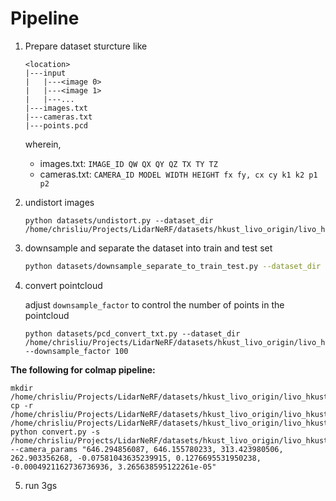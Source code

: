 
# Pipeline

1. Prepare dataset sturcture like
   ```
   <location>
   |---input
   |   |---<image 0>
   |   |---<image 1>
   |   |---...
   |---images.txt
   |---cameras.txt
   |---points.pcd
   ```
    wherein, 
    - images.txt: `IMAGE_ID QW QX QY QZ TX TY TZ`
    - cameras.txt: `CAMERA_ID MODEL WIDTH HEIGHT fx fy, cx cy k1 k2 p1 p2`
  
2. undistort images
   ```
   python datasets/undistort.py --dataset_dir /home/chrisliu/Projects/LidarNeRF/datasets/hkust_livo_origin/livo_hkust_red_bird
   ```

3. downsample and separate the dataset into train and test set
   ```bash
   python datasets/downsample_separate_to_train_test.py --dataset_dir /home/chrisliu/Projects/LidarNeRF/datasets/hkust_livo_origin/livo_hkust_red_bird
   ```

4. convert pointcloud
   
   adjust `downsample_factor` to control the number of points in the pointcloud
   ```
   python datasets/pcd_convert_txt.py --dataset_dir /home/chrisliu/Projects/LidarNeRF/datasets/hkust_livo_origin/livo_hkust_red_bird --downsample_factor 100
   ```

**The following for colmap pipeline:**


```
mkdir /home/chrisliu/Projects/LidarNeRF/datasets/hkust_livo_origin/livo_hkust_red_bird/colmap
cp -r /home/chrisliu/Projects/LidarNeRF/datasets/hkust_livo_origin/livo_hkust_red_bird/train/livo_hkust_red_bird/images /home/chrisliu/Projects/LidarNeRF/datasets/hkust_livo_origin/livo_hkust_red_bird/colmap/input
python convert.py -s /home/chrisliu/Projects/LidarNeRF/datasets/hkust_livo_origin/livo_hkust_red_bird/colmap --camera_params "646.294856087, 646.155780233, 313.423980506, 262.903356268, -0.07581043635239915, 0.1276695531950238, -0.0004921162736736936, 3.265638595122261e-05"
```

5. run 3gs
   